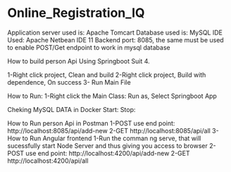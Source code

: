 # Online_Registration_IQ
Application server used is:  Apache Tomcart
Database used is:  MySQL
IDE Used: Apache Netbean IDE 11
Backend port: 8085,  the same must be used to enable POST/Get endpoint to work in mysql database

How to build person Api Using Springboot Suit 4.

1-Right click project, Clean and  build
2-Right click project, Build with dependence, On success
3- Run Main File

How to Run:
1-Right click the Main Class: Run as, Select Springboot App 

Cheking MySQL DATA in Docker
Start:
Stop:

How to Run person Api in Postman
1-POST use end point:  http://localhost:8085/api/add-new
2-GET   http://localhost:8085/api/all
3-
How to Run Angular frontend
1-Run the comman ng serve, that will sucessfully start Node Server and thus giving you access to browser
2-POST use end point:  http://localhost:4200/api/add-new
2-GET   http://localhost:4200/api/all
